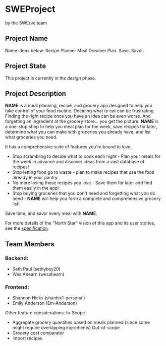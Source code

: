 # SWEProject
by the SWErve team

## Project Name
Name ideas below:
Recipe Planner
Meal Dreamer
Plan. Save. Savor.

## Project State 
This project is currently in the *design* phase.

## Project Description
**NAME** is a meal planning, recipe, and grocery app designed to help you take control of your food routine. Deciding what to eat can be frustrating. Finding the right recipe once you have an idea can be even worse. And forgetting an ingredient at the grocery store... you get the picture. **NAME** is a one-stop shop to help you meal plan for the week, save recipes for later, determine what you can make with groceries you already have, and list what groceries you need.

It has a comprehensive suite of features you're bound to love.
* Stop scrambling to decide what to cook each night - Plan your meals for the week in advance and discover ideas from a vast database of recipes!
* Stop letting food go to waste - plan to make recipes that use the food already in your pantry.
* No more losing those recipes you love - Save them for later and find them easily in the app!
* Stop buying groceries that you don't need and forgetting what you do need - **NAME** will help you form a complete and comprehensive grocery list!

Save time, and savor every meal with **NAME**.

For more details of the "North Star" vision of this app and its user stories, see the [specification](/RecipeAppRequirementSpec.md#feature-summary-and-user-stories).

## Team Members
### Backend:
* Seth Paul (sethyboy20)
* Wes Ahearn (wesahearn)
### Frontend:
* Shannon Hicks (shanhix1-personal)
* Emily Anderson (Em-Anderson)


Other feature considerations:
In-Scope
* Aggregate grocery quantities based on meals planned (since some might require overlapping ingredients)
Out-of-scope
* Grocery cost comparator
* Import recipes